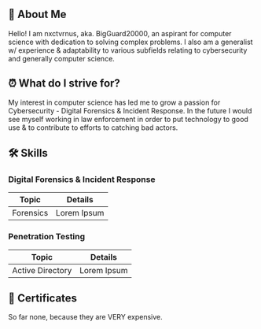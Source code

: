 ## 👤 About Me

Hello! I am nxctvrnus, aka. BigGuard20000, an aspirant for computer science with dedication to solving complex problems. I also am a generalist w/ experience & adaptability to various subfields relating to cybersecurity and generally computer science.

## ⏰ What do I strive for?

My interest in computer science has led me to grow a passion for Cybersecurity - Digital Forensics & Incident Response. In the future I would see myself working in law enforcement in order to put technology to good use & to contribute to efforts to catching bad actors.

## 🛠️ Skills

### Digital Forensics & Incident Response
| Topic      | Details |
| ----------- | ----------- |
| Forensics      |  Lorem Ipsum       |

### Penetration Testing
| Topic      | Details |
| ----------- | ----------- |
| Active Directory      |  Lorem Ipsum       |

## 📄 Certificates
So far none, because they are VERY expensive.
